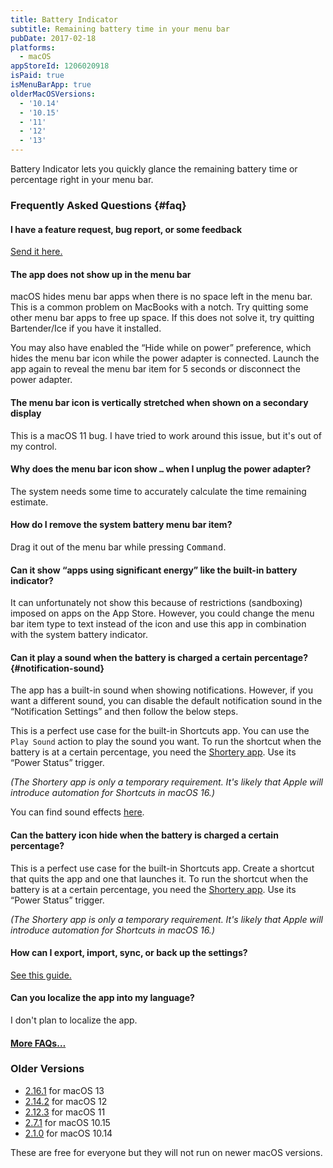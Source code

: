```yaml
---
title: Battery Indicator
subtitle: Remaining battery time in your menu bar
pubDate: 2017-02-18
platforms:
  - macOS
appStoreId: 1206020918
isPaid: true
isMenuBarApp: true
olderMacOSVersions:
  - '10.14'
  - '10.15'
  - '11'
  - '12'
  - '13'
---
```


Battery Indicator lets you quickly glance the remaining battery time or percentage right in your menu bar.

### Frequently Asked Questions {#faq}

#### I have a feature request, bug report, or some feedback

[Send it here.](https://sindresorhus.com/feedback?product=Battery%20Indicator&referrer=Website-FAQ)

#### The app does not show up in the menu bar

macOS hides menu bar apps when there is no space left in the menu bar. This is a common problem on MacBooks with a notch. Try quitting some other menu bar apps to free up space. If this does not solve it, try quitting Bartender/Ice if you have it installed.

You may also have enabled the “Hide while on power” preference, which hides the menu bar icon while the power adapter is connected. Launch the app again to reveal the menu bar item for 5 seconds or disconnect the power adapter.

#### The menu bar icon is vertically stretched when shown on a secondary display

This is a macOS 11 bug. I have tried to work around this issue, but it's out of my control.

#### Why does the menu bar icon show `…` when I unplug the power adapter?

The system needs some time to accurately calculate the time remaining estimate.

#### How do I remove the system battery menu bar item?

Drag it out of the menu bar while pressing <kbd>Command</kbd>.

#### Can it show “apps using significant energy” like the built-in battery indicator?

It can unfortunately not show this because of restrictions (sandboxing) imposed on apps on the App Store. However, you could change the menu bar item type to text instead of the icon and use this app in combination with the system battery indicator.

#### Can it play a sound when the battery is charged a certain percentage? {#notification-sound}

The app has a built-in sound when showing notifications. However, if you want a different sound, you can disable the default notification sound in the “Notification Settings” and then follow the below steps.

This is a perfect use case for the built-in Shortcuts app. You can use the `Play Sound` action to play the sound you want. To run the shortcut when the battery is at a certain percentage, you need the [Shortery app](https://apps.apple.com/app/id1594183810). Use its “Power Status” trigger.

*(The Shortery app is only a temporary requirement. It's likely that Apple will introduce automation for Shortcuts in macOS 16.)*

You can find sound effects [here](https://pixabay.com/sound-effects/search/interface/).

#### Can the battery icon hide when the battery is charged a certain percentage?

This is a perfect use case for the built-in Shortcuts app. Create a shortcut that quits the app and one that launches it. To run the shortcut when the battery is at a certain percentage, you need the [Shortery app](https://apps.apple.com/app/id1594183810). Use its “Power Status” trigger.

*(The Shortery app is only a temporary requirement. It's likely that Apple will introduce automation for Shortcuts in macOS 16.)*

#### How can I export, import, sync, or back up the settings?

[See this guide.](https://github.com/sindresorhus/guides/blob/main/backup-app-settings.md)

#### Can you localize the app into my language?

I don't plan to localize the app.

#### [More FAQs…](/apps/faq)

### Older Versions

- [2.16.1](https://github.com/sindresorhus/meta/files/13942534/Battery.Indicator.2.16.1.-.macOS.13.zip) for macOS 13
- [2.14.2](https://github.com/sindresorhus/meta/files/10759031/Battery.Indicator.2.14.2.-.macOS.12.zip) for macOS 12
- [2.12.3](https://github.com/sindresorhus/meta/files/8759816/Battery.Indicator.2.12.3.-.macOS.11.zip) for macOS 11
- [2.7.1](https://github.com/sindresorhus/meta/files/6565005/Battery.Indicator.2.7.1.-.macOS.10.15.zip) for macOS 10.15
- [2.1.0](https://github.com/sindresorhus/meta/files/4127047/Battery-Indicator-2.1.0-Mojave.zip) for macOS 10.14

These are free for everyone but they will not run on newer macOS versions.

